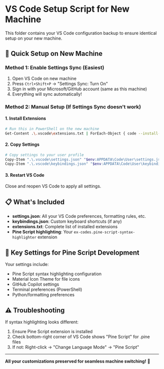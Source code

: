 # VS Code Setup Script for New Machine

This folder contains your VS Code configuration backup to ensure identical setup on your new machine.

## 🚀 Quick Setup on New Machine

### Method 1: Enable Settings Sync (Easiest)
1. Open VS Code on new machine
2. Press `Ctrl+Shift+P` → "Settings Sync: Turn On"
3. Sign in with your Microsoft/GitHub account (same as this machine)
4. Everything will sync automatically!

### Method 2: Manual Setup (If Settings Sync doesn't work)

#### 1. Install Extensions
```bash
# Run this in PowerShell on the new machine
Get-Content .\.vscode\extensions.txt | ForEach-Object { code --install-extension $_ }
```

#### 2. Copy Settings
```bash
# Copy settings to your user profile
Copy-Item ".\.vscode\settings.json" "$env:APPDATA\Code\User\settings.json"
Copy-Item ".\.vscode\keybindings.json" "$env:APPDATA\Code\User\keybindings.json" -ErrorAction SilentlyContinue
```

#### 3. Restart VS Code
Close and reopen VS Code to apply all settings.

## 📋 What's Included

- **settings.json**: All your VS Code preferences, formatting rules, etc.
- **keybindings.json**: Custom keyboard shortcuts (if any)
- **extensions.txt**: Complete list of installed extensions
- **Pine Script highlighting**: Your `ex-codes.pine-script-syntax-highlighter` extension

## 🎯 Key Settings for Pine Script Development

Your settings include:
- Pine Script syntax highlighting configuration
- Material Icon Theme for file icons
- GitHub Copilot settings
- Terminal preferences (PowerShell)
- Python/formatting preferences

## ⚠️ Troubleshooting

If syntax highlighting looks different:
1. Ensure Pine Script extension is installed
2. Check bottom-right corner of VS Code shows "Pine Script" for .pine files
3. If not: Right-click → "Change Language Mode" → "Pine Script"

---
**All your customizations preserved for seamless machine switching!** 🎯
